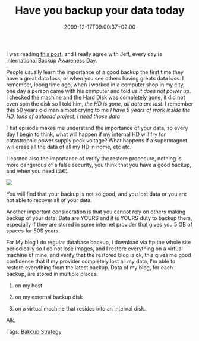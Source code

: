 ﻿---
title: "Have you backup your data today"
description: ""
date: 2009-12-17T09:00:37+02:00
draft: false
tags: [Experiences]
categories: [General]
---
I was reading [this post](http://www.codinghorror.com/blog/archives/001315.html), and I really agree with Jeff, every day is international Backup Awareness Day.

People usually learn the importance of a good backup the first time they have a great data loss, or when you see others having greats data loss. I remember, loong time ago, when I worked in a computer shop in my city, one day a person came with his computer and told us *it does not power up*. I checked the machine and the Hard Disk was completely gone, it did not even spin the disk so I told him, *the HD is gone, all data are lost*. I remember this 50 years old man almost crying to me *I have 5 years of work inside the HD, tons of autocad project, I need those data*

That episode makes me understand the importance of your data, so every day I begin to think, what will happen if my internal HD will fry for catastrophic power supply peak voltage? What happens if a supermagnet will erase all the data of all my HD in home, etc etc.

I learned also the importance of verify the restore procedure, nothing is more dangerous of a false security, you think that you have a good backup, and when you need itâ€¦.

![](http://th01.deviantart.com/fs5/300W/i/2004/284/4/b/fiery_horror_by_sc4mp1.jpg)

You will find that your backup is not so good, and you lost data or you are not able to recover all of your data.

Another important consideration is that you cannot rely on others making backup of your data. Data are YOURS and it is YOURS duty to backup them, especially if they are stored in some internet provider that gives you 5 GB of spaces for 50$ years.

For My blog I do regular database backup, I download via ftp the whole site periodically so I do not lose images, and I restore everything on a virtual machine of mine, and verify that the restored blog is ok, this gives me good confidence that if my provider completely lost all my data, I'm able to restore everything from the latest backup. Data of my blog, for each backup, are stored in multiple places.

1) on my host

2) on my external backup disk

3) on a virtual machine that resides into an internal disk.

Alk.

Tags: [Bakcup Strategy](http://technorati.com/tag/Bakcup%20Strategy)
